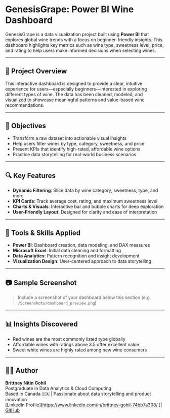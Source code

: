 # GenesisGrape: Power BI Wine Dashboard

GenesisGrape is a data visualization project built using **Power BI** that explores global wine trends with a focus on beginner-friendly insights. This dashboard highlights key metrics such as wine type, sweetness level, price, and rating to help users make informed decisions when selecting wines.

---

## 📌 Project Overview

This interactive dashboard is designed to provide a clear, intuitive experience for users—especially beginners—interested in exploring different types of wine. The data has been cleaned, modeled, and visualized to showcase meaningful patterns and value-based wine recommendations.

---

## 🎯 Objectives

- Transform a raw dataset into actionable visual insights
- Help users filter wines by type, category, sweetness, and price
- Present KPIs that identify high-rated, affordable wine options
- Practice data storytelling for real-world business scenarios

---

## 🔍 Key Features

- **Dynamic Filtering**: Slice data by wine category, sweetness, type, and more
- **KPI Cards**: Track average cost, rating, and maximum sweetness level
- **Charts & Visuals**: Interactive bar and bubble charts for deep exploration
- **User-Friendly Layout**: Designed for clarity and ease of interpretation

---

## 🧰 Tools & Skills Applied

- **Power BI**: Dashboard creation, data modeling, and DAX measures
- **Microsoft Excel**: Initial data cleaning and formatting
- **Data Analytics**: Pattern recognition and insight development
- **Visualization Design**: User-centered approach to data storytelling

---

## 📷 Sample Screenshot

> Include a screenshot of your dashboard below this section (e.g. `/Screenshots/dashboard_preview.png`)

---

## 📊 Insights Discovered

- Red wines are the most commonly listed type globally
- Affordable wines with ratings above 3.5 offer excellent value
- Sweet white wines are highly rated among new wine consumers

---

## 👩‍💻 Author

**Brittney Nitin Gohil**  
Postgraduate in Data Analytics & Cloud Computing  
Based in Canada 🇨🇦 | Passionate about data storytelling and product innovation  
[LinkedIn Profile][https://www.linkedin.com/in/brittney-gohil-74bb7a308/ ]| [GitHub](https://github.com/https://github.com/brittneygp)

